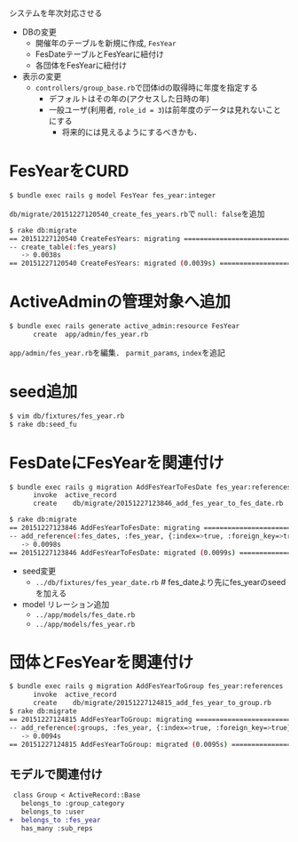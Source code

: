 <!-- ************** docs/log_extend2annual.md **************
Created    : 2015-Dec-27
Last Change: 2015-Dec-27.
-->

システムを年次対応させる

* DBの変更
    - 開催年のテーブルを新規に作成, `FesYear`
    - FesDateテーブルとFesYearに紐付け
    - 各団体をFesYearに紐付け
* 表示の変更
    - `controllers/group_base.rb`で団体idの取得時に年度を指定する
        - デフォルトはその年の(アクセスした日時の年)
        - 一般ユーザ(利用者, `role_id = 3`)は前年度のデータは見れないことにする
            - 将来的には見えるようにするべきかも．

# FesYearをCURD

```sh
$ bundle exec rails g model FesYear fes_year:integer
```

`db/migrate/20151227120540_create_fes_years.rb`で
`null: false`を追加

```sh
$ rake db:migrate
== 20151227120540 CreateFesYears: migrating ===================================
-- create_table(:fes_years)
   -> 0.0038s
== 20151227120540 CreateFesYears: migrated (0.0039s) ==========================
```

# ActiveAdminの管理対象へ追加

```sh
$ bundle exec rails generate active_admin:resource FesYear
      create  app/admin/fes_year.rb
```

`app/admin/fes_year.rb`を編集．
`parmit_params`, `index`を追記

# seed追加

```sh
$ vim db/fixtures/fes_year.rb
$ rake db:seed_fu
```

# FesDateにFesYearを関連付け

```sh
$ bundle exec rails g migration AddFesYearToFesDate fes_year:references
      invoke  active_record
      create    db/migrate/20151227123846_add_fes_year_to_fes_date.rb

$ rake db:migrate
== 20151227123846 AddFesYearToFesDate: migrating ==============================
-- add_reference(:fes_dates, :fes_year, {:index=>true, :foreign_key=>true})
   -> 0.0098s
== 20151227123846 AddFesYearToFesDate: migrated (0.0099s) =====================
```

* seed変更
    - `../db/fixtures/fes_year_date.rb` # fes_dateより先にfes_yearのseedを加える
* model リレーション追加
    - `../app/models/fes_date.rb`
    - `../app/models/fes_year.rb`

# 団体とFesYearを関連付け

```sh
$ bundle exec rails g migration AddFesYearToGroup fes_year:references
      invoke  active_record
      create    db/migrate/20151227124815_add_fes_year_to_group.rb
$ rake db:migrate 
== 20151227124815 AddFesYearToGroup: migrating ================================
-- add_reference(:groups, :fes_year, {:index=>true, :foreign_key=>true})
   -> 0.0094s
== 20151227124815 AddFesYearToGroup: migrated (0.0095s) =======================
```

## モデルで関連付け

```diff
 class Group < ActiveRecord::Base
   belongs_to :group_category
   belongs_to :user
+  belongs_to :fes_year
   has_many :sub_reps
```
